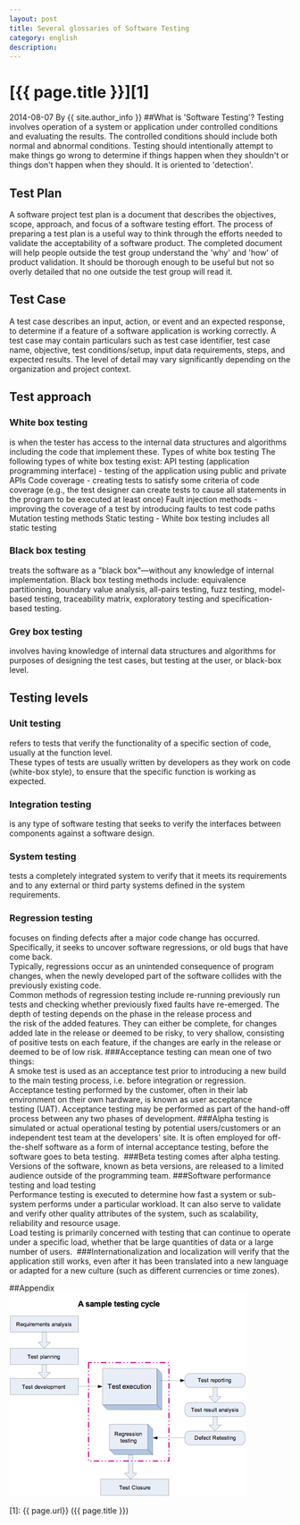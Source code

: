 ```yaml
---
layout: post
title: Several glossaries of Software Testing
category: english
description: 
---
```

# [{{ page.title }}][1]
2014-08-07 By {{ site.author_info }}
##What is 'Software Testing'?
Testing involves operation of a system or application under controlled conditions and evaluating the results. The controlled conditions should include both normal and abnormal conditions. Testing should intentionally attempt to make things go wrong to determine if things happen when they shouldn't or things don't happen when they should. It is oriented to 'detection'. 
## Test Plan
A software project test plan is a document that describes the objectives, scope, approach, and focus of a software testing effort. The process of preparing a test plan is a useful way to think through the efforts needed to validate the acceptability of a software product. The completed document will help people outside the test group understand the 'why' and 'how' of product validation. It should be thorough enough to be useful but not so overly detailed that no one outside the test group will read it. 
## Test Case
A test case describes an input, action, or event and an expected response, to determine if a feature of a software application is working correctly. A test case may contain particulars such as test case identifier, test case name, objective, test conditions/setup, input data requirements, steps, and expected results. The level of detail may vary significantly depending on the organization and project context. 
## Test approach
### White box testing 
is when the tester has access to the internal data structures and algorithms including the code that implement these.
Types of white box testing
The following types of white box testing exist:
API testing (application programming interface) - testing of the application using public and private APIs
Code coverage - creating tests to satisfy some criteria of code coverage (e.g., the test designer can create tests to cause all statements in the program to be executed at least once)
Fault injection methods - improving the coverage of a test by introducing faults to test code paths
Mutation testing methods
Static testing - White box testing includes all static testing
### Black box testing
treats the software as a "black box"—without any knowledge of internal implementation. Black box testing methods include: equivalence partitioning, boundary value analysis, all-pairs testing, fuzz testing, model-based testing, traceability matrix, exploratory testing and specification-based testing.
### Grey box testing 
involves having knowledge of internal data structures and algorithms for purposes of designing the test cases, but testing at the user, or black-box level.
## Testing levels
### Unit testing 
refers to tests that verify the functionality of a specific section of code, usually at the function level. 
<br/>These types of tests are usually written by developers as they work on code (white-box style), to ensure that the specific function is working as expected.
### Integration testing 
is any type of software testing that seeks to verify the interfaces between components against a software design. 
### System testing 
tests a completely integrated system to verify that it meets its requirements and to any external or third party systems defined in the system requirements.
### Regression testing 
focuses on finding defects after a major code change has occurred. Specifically, it seeks to uncover software regressions, or old bugs that have come back.
<br/>Typically, regressions occur as an unintended consequence of program changes, when the newly developed part of the software collides with the previously existing code.
<br/>Common methods of regression testing include re-running previously run tests and checking whether previously fixed faults have re-emerged. The depth of testing depends on the phase in the release process and the risk of the added features. They can either be complete, for changes added late in the release or deemed to be risky, to very shallow, consisting of positive tests on each feature, if the changes are early in the release or deemed to be of low risk.
###Acceptance testing 
can mean one of two things:
<br/>A smoke test is used as an acceptance test prior to introducing a new build to the main testing process, i.e. before integration or regression.
Acceptance testing performed by the customer, often in their lab environment on their own hardware, is known as user acceptance testing (UAT). Acceptance testing may be performed as part of the hand-off process between any two phases of development.
###Alpha testing 
is simulated or actual operational testing by potential users/customers or an independent test team at the developers' site. 
It is often employed for off-the-shelf software as a form of internal acceptance testing, before the software goes to beta testing. 
###Beta testing 
comes after alpha testing. Versions of the software, known as beta versions, are released to a limited audience outside of the programming team.
###Software performance testing and load testing
<br>Performance testing is executed to determine how fast a system or sub-system performs under a particular workload. It can also serve to validate and verify other quality attributes of the system, such as scalability, reliability and resource usage.
<br>Load testing is primarily concerned with testing that can continue to operate under a specific load, whether that be large quantities of data or a large number of users. 
###Internationalization and localization 
will verify that the application still works, even after it has been translated into a new language or adapted for a new culture (such as different currencies or time zones).

##Appendix
![ssh key success](/images/english/sampletestingcycle.png)

[Angelia]:    http://angeliaw.github.com   "Angelia"
[1]:    {{ page.url}}  ({{ page.title }})
